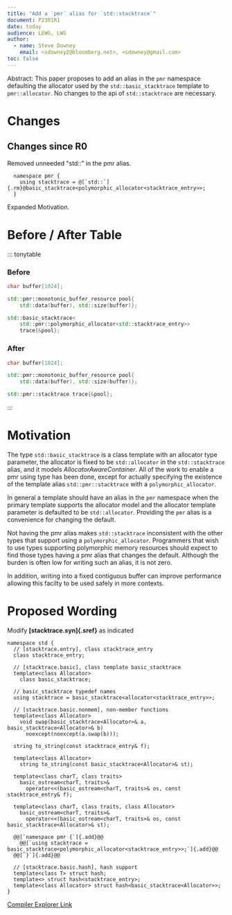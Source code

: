 ```yaml
---
title: "Add a `pmr` alias for `std::stacktrace`"
document: P2301R1
date: today
audience: LEWG, LWG
author:
  - name: Steve Downey
    email: <sdowney2@bloomberg.net>, <sdowney@gmail.com>
toc: false
---
```



Abstract: This paper proposes to add an alias in the `pmr` namespace defaulting the allocator used by the `std::basic_stacktrace` template to `pmr::allocator`. No changes to the api of `std::stacktrace` are necessary.

# Changes
## Changes since R0

Removed unneeded "std::" in the pmr alias.
```
  namespace pmr {
    using stacktrace = @[`std::`]{.rm}@basic_stacktrace<polymorphic_allocator<stacktrace_entry>>;
  }
```

Expanded Motivation.

# Before / After Table

::: tonytable

### Before
```C++
char buffer[1024];

std::pmr::monotonic_buffer_resource pool{
    std::data(buffer), std::size(buffer)};

std::basic_stacktrace<
    std::pmr::polymorphic_allocator<std::stacktrace_entry>>
    trace{&pool};
```

### After
```C++
char buffer[1024];

std::pmr::monotonic_buffer_resource pool{
    std::data(buffer), std::size(buffer)};

std::pmr::stacktrace trace{&pool};
```

:::

# Motivation

The type `std::basic_stacktrace` is a class template with an allocator type parameter, the allocator is fixed to be `std::allocator` in the `std::stacktrace` alias, and it models _AllocatorAwareContainer_. All of the work to enable a pmr using type has been done, except for actually specifying the existence of the template alias `std::pmr::stacktrace` with a `polymorphic_allocator`.

In general a template should have an alias in the `pmr` namespace when the primary template supports the allocator model and the allocator template parameter is defaulted to be `std::allocator`. Providing the `pmr` alias is a convenience for changing the default.

Not having the pmr alias makes `std::stacktrace` inconsistent with the other types that support using a `polymorphic_allocator`. Programmers that wish to use types supporting polymorphic memory resources should expect to find those types having a pmr alias that changes the default. Although the burden is often low for writing such an alias, it is not zero.

In addition, writing into a fixed contiguous buffer can improve performance allowing this facilty to be used safely in more contexts.

# Proposed Wording

Modify __[stacktrace.syn]{.sref}__ as indicated

```
namespace std {
  // [stacktrace.entry], class stacktrace_­entry
  class stacktrace_entry;

  // [stacktrace.basic], class template basic_­stacktrace
  template<class Allocator>
    class basic_stacktrace;

  // basic_­stacktrace typedef names
  using stacktrace = basic_stacktrace<allocator<stacktrace_entry>>;

  // [stacktrace.basic.nonmem], non-member functions
  template<class Allocator>
    void swap(basic_stacktrace<Allocator>& a, basic_stacktrace<Allocator>& b)
      noexcept(noexcept(a.swap(b)));

  string to_string(const stacktrace_entry& f);

  template<class Allocator>
    string to_string(const basic_stacktrace<Allocator>& st);

  template<class charT, class traits>
    basic_ostream<charT, traits>&
      operator<<(basic_ostream<charT, traits>& os, const stacktrace_entry& f);

  template<class charT, class traits, class Allocator>
    basic_ostream<charT, traits>&
      operator<<(basic_ostream<charT, traits>& os, const basic_stacktrace<Allocator>& st);

  @@[`namespace pmr {`]{.add}@@
    @@[`using stacktrace = basic_stacktrace<polymorphic_allocator<stacktrace_entry>>;`]{.add}@@
  @@[`}`]{.add}@@

  // [stacktrace.basic.hash], hash support
  template<class T> struct hash;
  template<> struct hash<stacktrace_entry>;
  template<class Allocator> struct hash<basic_stacktrace<Allocator>>;
}
```
[Compiler Explorer Link](https://godbolt.org/#z:OYLghAFBqd5QCxAYwPYBMCmBRdBLAF1QCcAaPECAM1QDsCBlZAQwBtMQBGAFlICsupVs1qhkAUgBMAISnTSAZ0ztkBPHUqZa6AMKpWAVwC2tQVvQAZPLUwA5YwCNMxEAFYAbKQAOqBYXW0eoYmgj5%2BanRWNvZGTi4eisqYqgEMBMzEBEHGppyJKhG0aRkEUXaOzm6eCumZ2SF5NSVlMXFVAJSKqAbEyBwA5FIAzNbIhlgA1OJDOkaYRiQAntPY4gAMAILDo%2BOYUzNzC8SLAPrEmArdvZgr61ubd7TMcwpezH0TNehTAOyymxMJgB6IFTVzSJrIADWBGI70wADotLDlq4ACKkCZjZgKBSfdLQ2Hwk7iHSScQbNHI453QHY3H494wuF9E7U5ZDf73DaAkFgiEE5nwhEOHF4CTozH0vEEeZeYSyiaivzIElkiloyFCvq0iayozy5iy6Y6aUTDasVioFhEYi3AGArHCBnK8UnLVEnWcu66vmu1Wk8mUj0svYERZeTBYKgTJ4vXUGPyiRmE0P7NFKsWqkPwk1sK02kgmnOs9m3Iarb0PB188TgkuI/0I2h0Q51jGxugAWkOcQmVAMtBSdAUuv1huNMzNFoLRqLFd1gIAbqg8N8FAB3ZheCD%2B92Cz03GYz61zu0LyTuCbMTF7hsmk%2BF8%2BrS9K9qLx0tzAADz6XgIEBfr%2BmD/hAzAIpu267u0MHTFyuo1MQ1jAHqqD7khogQGgtA1Cm2qYGy9A0q%2BVDvlW3KAuOCpHqazp4o%2BZ72jyjqIchqHochWEjgQmYqvuTKHg%2BlqnratyvjUZHwQ6VFGjRZrIAgGQACpSnRepwoQo4Lg6gJ7r4sKYM8JoKcpmJEppYnuB%2BgKoJGcKiTMJq7lmJz6ecRlTopxAqepzAWReV6%2BFK3F4YehEolIV6kXBPrSXK1HGWpJneapOIyhpBAKKlDIMQ5qw6bxbpuYZRjGV5PnmZllnWRMtnOIxjkzM5fHFR5prlWZGVaS%2BgVZViIV3geoZCbOeWRfikmxcxcYXG8HxeEYxC/FyjoTImbENum%2BLoCAICDQJw0zD4rCLEcXgIG6%2BYifOOgNuFNILo9K2/GiU2%2BqCdYCgdwpNopCgIO2mJ/QgnwGF4PiZGO8WyYlaUTEpKz4sQBiqBMwMxXFBoJY12BIyjPHozMd1lk9UNYzDU5qbl8644h%2BNoziAMzPtqa5sewlPuWlbwT8r3Vhs1g8U4NDnBA7TLXcyVKgYVBUM4n2cGskjcO2GPcl8u0LS4IALC2RC0G6Dgy3LxBnBcVzzag%2BjiH8H4ayA6BGswu7G84nTbbtfgAF6YC7stuzbr3kXc9ss/hJp2wQO0gFrmv6KdJDnZdHMNbdUee0NxIk5W%2BXMZRw225ePjW7zauB1NgvXlQsrEGLEubFLRv%2B3a4KK8rqvB5s9uxzrdCoPrhuu6b5yXD0lsl89gL2476R%2Byb7v297vtN/P5edxs3eLRn30fIJhfuMXrBrzzaL9J0rAgP0rj9KQpj9GsN%2BoJfOhyHInwW3swycDfBCXw/MGkChCAIYQwEQgPARAyBngL79G4DfO%2BD9SBP36DfBQIA1ikF/vfM%2BpA4CwCQGgA0eB2BkAoFxIhJCUDCFECcWEg4oSkCoMQmuaDdx/xvg4awGRFiX2/qQQhcx6AAHlaAnXYaQLARgRDAHYOI/A5wUhLguOIn8yQDCyl4TfQWyhxGsDwA4OExw9BYE0ZgpCRhNGdBoPQJgbAOA8H4IIahYhX4yCEPotBkBOi2UKGg/oXYuxfGmGiCQMg5CSEQUoAoARNDaHqLkUg5gWgVBcHkMI/g6DxNCL4DJtBkmxEqI0JIw4ii1CyPoHIggonJEKMUTI%2BS2iNDKVkppzRrDlAKakzoo9rhcHPpfa%2Bt9xHIO/AADncF2dw3AnTSImBAOhtAoTiwgLgQgJApiSCGHkCYegKHOA2Vs8WL8wkyB/uwgBQCQFgMgTckB0DL5wKGdgpBl9UHoMwec3BMBEAgG6AQLw6jyCUEIV4YhhTEn4FtIIaxjAWCyIcRuOEXhLFCAGfA4Zl8v4TA3IQEGYyJlTJmcmeZyNFntDOdgi5wDQG3Nuai2B6LnnILeRgrB/9%2Bn9EkIyxBzKPmUs6Eo4gfgNDcCAA)
